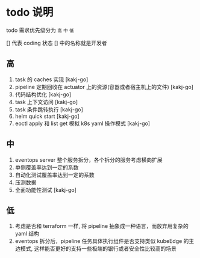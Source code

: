 # todo 说明
todo 需求优先级分为 `高` `中` `低`

[] 代表 coding 状态 [] 中的名称就是开发者

## 高
1. task 的 caches 实现 [kakj-go]
2. pipeline 定期回收在 actuator 上的资源(容器或者宿主机上的文件) [kakj-go]
3. 代码结构优化 [kakj-go]
4. task 上下文访问 [kakj-go]
5. task 条件跳转执行 [kakj-go]
6. helm quick start [kakj-go]
7. eoctl apply 和 list get 模拟 k8s yaml 操作模式 [kakj-go]

## 中
1. eventops server 整个服务拆分，各个拆分的服务考虑横向扩展
2. 单侧覆盖率达到一定的系数
3. 自动化测试覆盖率达到一定的系数
4. 压测数据
5. 全面功能性测试 [kakj-go]

## 低
1. 考虑是否和 terraform 一样, 将 pipeline 抽象成一种语言，而放弃用复杂的 yaml 结构
2. eventops 拆分后，pipeline 任务具体执行组件是否支持类似 kubeEdge 的主边模式, 这样能否更好的支持一些极端的银行或者安全性比较高的场景